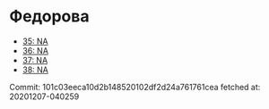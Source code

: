 # Федорова
- [35: NA](35.md)
- [36: NA](36.md)
- [37: NA](37.md)
- [38: NA](38.md)

Commit: 101c03eeca10d2b148520102df2d24a761761cea
 fetched at: 20201207-040259
